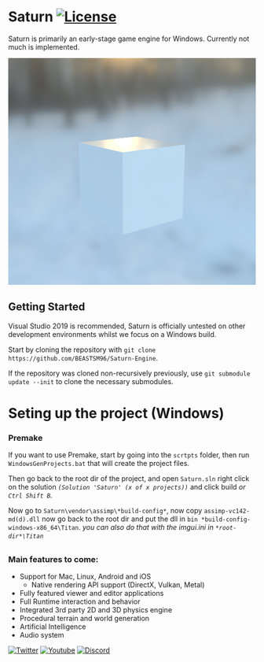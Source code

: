 # Saturn [![License](https://img.shields.io/badge/license-MIT-green.svg)](https://github.com/BEASTSM96/Sparky-Engine/blob/master/LICENSE)

Saturn is primarily an early-stage game engine for Windows. Currently not much is implemented.

![Renderer01](/Titan/assets/.github/i/sat/Renderer01.png?raw=true "Renderer01")

## Getting Started
Visual Studio 2019 is recommended, Saturn is officially untested on other development environments whilst we focus on a Windows build.

Start by cloning the repository with `git clone https://github.com/BEASTSM96/Saturn-Engine`.

If the repository was cloned non-recursively previously, use `git submodule update --init` to clone the necessary submodules.

# Seting up the project (Windows)

### Premake

If you want to use Premake, start by going into the `scrtpts` folder, then run `WindowsGenProjects.bat` that will create the project files.

Then go back to the root dir of the project, and open `Saturn.sln` right click on the solution *`(Solution 'Saturn' (x of x projects))`* and click build *or `Ctrl Shift B`.*

Now go to `Saturn\vendor\assimp\*build-config*`, now copy `assimp-vc142-md(d).dll` now go back to the root dir and put the dll in `bin *build-config-windows-x86_64\Titan`. *you can also do that with the imgui.ini in `*root-dir*\Titan`*

## 

### Main features to come:
- Support for Mac, Linux, Android and iOS
    - Native rendering API support (DirectX, Vulkan, Metal)
- Fully featured viewer and editor applications
- Full Runtime interaction and behavior
- Integrated 3rd party 2D and 3D physics engine
- Procedural terrain and world generation
- Artificial Intelligence
- Audio system


[![Twitter](https://img.shields.io/badge/%40beastsm96--blue.svg?style=social&logo=Twitter)](https://twitter.com/beastsm96)
[![Youtube](https://img.shields.io/badge/BEAST--red.svg?style=social&logo=youtube)](https://www.youtube.com/channel/UC4kS5P7Jsq3eacveJiFuQbg)
[![Discord](https://img.shields.io/badge/EngineDiscord--red.svg?style=social&logo=discord)](https://discord.gg/9tTVbkt)
